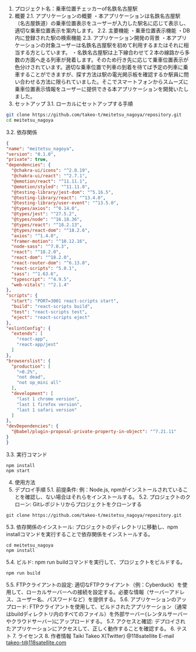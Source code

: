 1. プロジェクト名：乗車位置チェッカーof名鉄名古屋駅
2. 概要
  2.1. アプリケーションの概要
  ・本アプリケーションは名鉄名古屋駅（名古屋鉄道）の乗車位置表示をユーザーが入力した駅名に応じて表示し、
  適切な乗車位置表示を案内します。
  2.2. 主要機能
  ・乗車位置表示機能
  ・DB内に登録された駅の検索機能
  2.3. アプリケーション開発の背景
  ・本アプリケーションの対象ユーザーは名鉄名古屋駅を初めて利用するまたはそれに相当する方としています。
  ・名鉄名古屋駅は上下線合わせて２本の線路から多数の方面へ走る列車が発着します。そのため行き先に応じて乗車位置表示が色分けされています。適切な乗車位置で列車の到着を待てば予定の列車に乗車することができますが、探す方法は駅の電光掲示板を確認するか駅員に問い合わせる方法に限られていました。そこでスマートフォンからスムーズに乗車位置表示情報をユーザーに提供できる本アプリケーションを開発いたしました。
3. セットアップ
  3.1. ローカルにセットアップする手順
  ```bash
  git clone https://github.com/takeo-t/meitetsu_nagoya/repository.git
  cd meitetsu_nagoya
  ```
  3.2. 依存関係
  ```package.json
  {
  "name": "meitetsu_nagoya",
  "version": "0.1.0",
  "private": true,
  "dependencies": {
    "@chakra-ui/icons": "^2.0.19",
    "@chakra-ui/react": "^2.7.1",
    "@emotion/react": "^11.11.1",
    "@emotion/styled": "^11.11.0",
    "@testing-library/jest-dom": "^5.16.5",
    "@testing-library/react": "^13.4.0",
    "@testing-library/user-event": "^13.5.0",
    "@types/axios": "^0.14.0",
    "@types/jest": "^27.5.2",
    "@types/node": "^16.18.36",
    "@types/react": "^18.2.13",
    "@types/react-dom": "^18.2.6",
    "axios": "^1.4.0",
    "framer-motion": "^10.12.16",
    "node-sass": "^7.0.3",
    "react": "^18.2.0",
    "react-dom": "^18.2.0",
    "react-router-dom": "^6.13.0",
    "react-scripts": "5.0.1",
    "sass": "^1.63.6",
    "typescript": "^4.9.5",
    "web-vitals": "^2.1.4"
  },
  "scripts": {
    "start": "PORT=3001 react-scripts start",
    "build": "react-scripts build",
    "test": "react-scripts test",
    "eject": "react-scripts eject"
  },
  "eslintConfig": {
    "extends": [
      "react-app",
      "react-app/jest"
    ]
  },
  "browserslist": {
    "production": [
      ">0.2%",
      "not dead",
      "not op_mini all"
    ],
    "development": [
      "last 1 chrome version",
      "last 1 firefox version",
      "last 1 safari version"
    ]
  },
  "devDependencies": {
    "@babel/plugin-proposal-private-property-in-object": "^7.21.11"
  }
}
  ```
  3.3. 実行コマンド
  ```
  npm install
  npm start
  ```
4. 使用方法
5. デプロイ手順
5.1. 前提条件: 例：Node.js, npmがインストールされていることを確認し、ない場合はそれらをインストールする。
5.2. プロジェクトのクローン: Gitレポジトリからプロジェクトをクローンする
```
git clone https://github.com/takeo-t/meitetsu_nagoya/repository.git
```
5.3. 依存関係のインストール: プロジェクトのディレクトリに移動し、npm installコマンドを実行することで依存関係をインストールする。
```
cd meitetsu_nagoya
npm install
```
5.4. ビルド: npm run buildコマンドを実行して、プロジェクトをビルドする。
```
npm run build
```
5.5. FTPクライアントの設定: 適切なFTPクライアント（例：Cyberduck）を使用して、ローカルサーバーへの接続を設定する。必要な情報（サーバーアドレス、ユーザー名、パスワードなど）を提供する。
5.6. アプリケーションのアップロード: FTPクライアントを使用して、ビルドされたアプリケーション（通常はbuildディレクトリ内のすべてのファイル）を外部サーバー(レンタルサーバーやクラウドサーバー)にアップロードする。
5.7. アクセスと確認: デプロイされたアプリケーションにアクセスして、正しく動作することを確認する。
6. テスト
7. ライセンス
8. 作者情報
   Taiki Takeo
   X(Twitter) @118satellite
   E-mail takeo-t@118satellite.com



